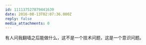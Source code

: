 ```yaml
---
id: 111137527879441639
date: 2016-08-13T02:07:36.000Z
reply: false
media_attachments: 0
---
```


有人问我翻墙之后能做什么，这不是一个技术问题，这是一个意识问题。

